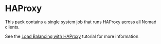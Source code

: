 # HAProxy

This pack contains a single system job that runs HAProxy across all Nomad clients.

See the [Load Balancing with HAProxy](https://learn.hashicorp.com/tutorials/nomad/load-balancing-haproxy) tutorial for more information.
